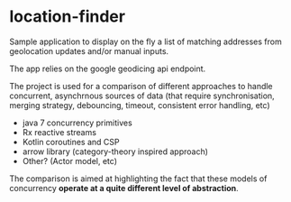 # location-finder

Sample application to display on the fly a list of matching addresses from geolocation updates and/or manual inputs.

The app relies on the google geodicing api endpoint.

The project is used for a comparison of different approaches to handle concurrent, asynchrnous sources of data (that require synchronisation, merging strategy, debouncing, timeout, consistent error handling, etc) 
* java 7 concurrency primitives 
* Rx reactive streams
* Kotlin coroutines and CSP
* arrow library (category-theory inspired approach) 
* Other? (Actor model, etc)

The comparison is aimed at highlighting the fact that these models of concurrency __operate at a quite different level of abstraction__. 



